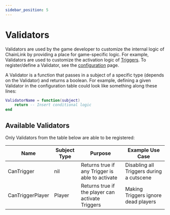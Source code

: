 ```yaml
---
sidebar_position: 5
---
```


# Validators

Validators are used by the game developer to customize the internal logic of ChainLink by providing a place for game-specific logic. For example, Validators are used to customize the activation logic of [Triggers](triggers). To register/define a Validator, see the [configuration](../getting-started/configuration#registering-validators) page.

A Validator is a function that passes in a subject of a specific type (depends on the Validator) and returns a boolean. For example, defining a given Validator in the configuration table could look like something along these lines:

```lua
ValidatorName = function(subject)
	return -- Insert conditional logic
end
```

## Available Validators

Only Validators from the table below are able to be registered:

| Name | Subject Type | Purpose | Example Use Case |
| --- | --- | --- | --- |
| CanTrigger | nil | Returns true if any Trigger is able to activate | Disabling all Triggers during a cutscene |
| CanTriggerPlayer | Player | Returns true if the player can activate Triggers | Making Triggers ignore dead players |

